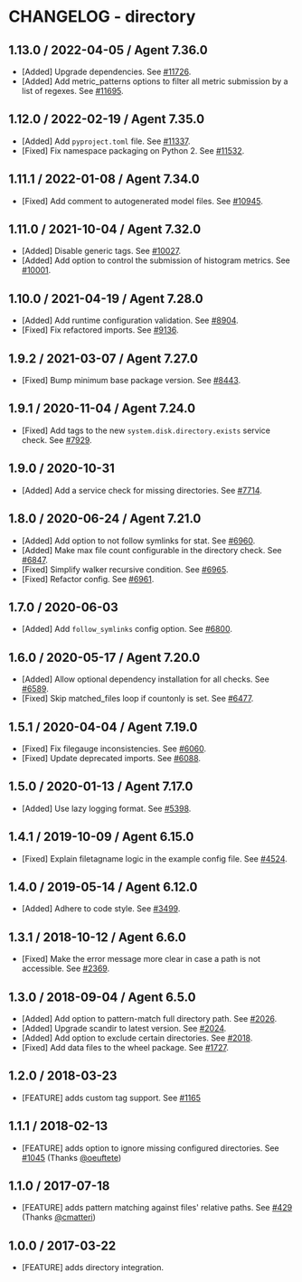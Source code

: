 # CHANGELOG - directory

## 1.13.0 / 2022-04-05 / Agent 7.36.0

* [Added] Upgrade dependencies. See [#11726](https://github.com/DataDog/integrations-core/pull/11726).
* [Added] Add metric_patterns options to filter all metric submission by a list of regexes. See [#11695](https://github.com/DataDog/integrations-core/pull/11695).

## 1.12.0 / 2022-02-19 / Agent 7.35.0

* [Added] Add `pyproject.toml` file. See [#11337](https://github.com/DataDog/integrations-core/pull/11337).
* [Fixed] Fix namespace packaging on Python 2. See [#11532](https://github.com/DataDog/integrations-core/pull/11532).

## 1.11.1 / 2022-01-08 / Agent 7.34.0

* [Fixed] Add comment to autogenerated model files. See [#10945](https://github.com/DataDog/integrations-core/pull/10945).

## 1.11.0 / 2021-10-04 / Agent 7.32.0

* [Added] Disable generic tags. See [#10027](https://github.com/DataDog/integrations-core/pull/10027).
* [Added] Add option to control the submission of histogram metrics. See [#10001](https://github.com/DataDog/integrations-core/pull/10001).

## 1.10.0 / 2021-04-19 / Agent 7.28.0

* [Added] Add runtime configuration validation. See [#8904](https://github.com/DataDog/integrations-core/pull/8904).
* [Fixed] Fix refactored imports. See [#9136](https://github.com/DataDog/integrations-core/pull/9136).

## 1.9.2 / 2021-03-07 / Agent 7.27.0

* [Fixed] Bump minimum base package version. See [#8443](https://github.com/DataDog/integrations-core/pull/8443).

## 1.9.1 / 2020-11-04 / Agent 7.24.0

* [Fixed] Add tags to the new `system.disk.directory.exists` service check. See [#7929](https://github.com/DataDog/integrations-core/pull/7929).

## 1.9.0 / 2020-10-31

* [Added] Add a service check for missing directories. See [#7714](https://github.com/DataDog/integrations-core/pull/7714).

## 1.8.0 / 2020-06-24 / Agent 7.21.0

* [Added] Add option to not follow symlinks for stat. See [#6960](https://github.com/DataDog/integrations-core/pull/6960).
* [Added] Make max file count configurable in the directory check. See [#6847](https://github.com/DataDog/integrations-core/pull/6847).
* [Fixed] Simplify walker recursive condition. See [#6965](https://github.com/DataDog/integrations-core/pull/6965).
* [Fixed] Refactor config. See [#6961](https://github.com/DataDog/integrations-core/pull/6961).

## 1.7.0 / 2020-06-03

* [Added] Add `follow_symlinks` config option. See [#6800](https://github.com/DataDog/integrations-core/pull/6800).

## 1.6.0 / 2020-05-17 / Agent 7.20.0

* [Added] Allow optional dependency installation for all checks. See [#6589](https://github.com/DataDog/integrations-core/pull/6589).
* [Fixed] Skip matched_files loop if countonly is set. See [#6477](https://github.com/DataDog/integrations-core/pull/6477).

## 1.5.1 / 2020-04-04 / Agent 7.19.0

* [Fixed] Fix filegauge inconsistencies. See [#6060](https://github.com/DataDog/integrations-core/pull/6060).
* [Fixed] Update deprecated imports. See [#6088](https://github.com/DataDog/integrations-core/pull/6088).

## 1.5.0 / 2020-01-13 / Agent 7.17.0

* [Added] Use lazy logging format. See [#5398](https://github.com/DataDog/integrations-core/pull/5398).

## 1.4.1 / 2019-10-09 / Agent 6.15.0

* [Fixed] Explain filetagname logic in the example config file. See [#4524](https://github.com/DataDog/integrations-core/pull/4524).

## 1.4.0 / 2019-05-14 / Agent 6.12.0

* [Added] Adhere to code style. See [#3499](https://github.com/DataDog/integrations-core/pull/3499).

## 1.3.1 / 2018-10-12 / Agent 6.6.0

* [Fixed] Make the error message more clear in case a path is not accessible. See [#2369][1].

## 1.3.0 / 2018-09-04 / Agent 6.5.0

* [Added] Add option to pattern-match full directory path. See [#2026][2].
* [Added] Upgrade scandir to latest version. See [#2024][3].
* [Added] Add option to exclude certain directories. See [#2018][4].
* [Fixed] Add data files to the wheel package. See [#1727][5].

## 1.2.0 / 2018-03-23

* [FEATURE] adds custom tag support. See [#1165][6]

## 1.1.1 / 2018-02-13

* [FEATURE] adds option to ignore missing configured directories. See [#1045][7] (Thanks [@oeuftete][8])

## 1.1.0 / 2017-07-18

* [FEATURE] adds pattern matching against files' relative paths. See [#429][9] (Thanks [@cmatteri][10])

## 1.0.0 / 2017-03-22

* [FEATURE] adds directory integration.


<!--- The following link definition list is generated by PimpMyChangelog --->
[1]: https://github.com/DataDog/integrations-core/pull/2369
[2]: https://github.com/DataDog/integrations-core/pull/2026
[3]: https://github.com/DataDog/integrations-core/pull/2024
[4]: https://github.com/DataDog/integrations-core/pull/2018
[5]: https://github.com/DataDog/integrations-core/pull/1727
[6]: https://github.com/DataDog/integrations-core/pull/1165
[7]: https://github.com/DataDog/integrations-core/issues/1045
[8]: https://github.com/oeuftete
[9]: https://github.com/DataDog/integrations-core/issues/429
[10]: https://github.com/cmatteri
